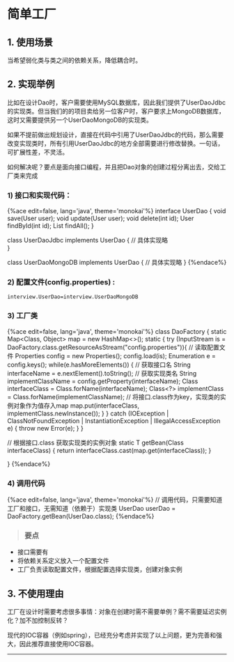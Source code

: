 # 简单工厂

## 1. 使用场景
当希望弱化类与类之间的依赖关系，降低耦合时。

## 2. 实现举例

比如在设计Dao时，客户需要使用MySQL数据库，因此我们提供了UserDaoJdbc的实现类。但当我们的的项目卖给另一位客户时，客户要求上MongoDB数据库，这时又需要提供另一个UserDaoMongoDB的实现类。

如果不提前做出规划设计，直接在代码中引用了UserDaoJdbc的代码，那么需要改变实现类时，所有引用UserDaoJdbc的地方全部需要进行修改替换。一句话，可扩展性差，不灵活。

如何解决呢？要点是面向接口编程，并且把Dao对象的创建过程分离出去，交给工厂类来完成

### 1) 接口和实现代码：
{%ace edit=false, lang='java', theme='monokai'%}
interface UserDao {
  void save(User user);
  void update(User user);
  void delete(int id);
  User findById(int id);
  List<User> findAll();
}

class UserDaoJdbc implements UserDao {
  // 具体实现略  
}

class UserDaoMongoDB implements UserDao {
  // 具体实现略
}
{%endace%}

### 2) 配置文件(config.properties) :
```
interview.UserDao=interview.UserDaoMongoDB
```

### 3) 工厂类

{%ace edit=false, lang='java', theme='monokai'%}
class DaoFactory {
  static Map<Class<?>, Object> map = new HashMap<>();
  static {
    try (InputStream is = DaoFactory.class.getResourceAsStream("config.properties")){
      // 读取配置文件
      Properties config = new Properties();
      config.load(is);
      Enumeration<Object> e = config.keys();
      while(e.hasMoreElements()) {
        // 获取接口名
        String interfaceName = e.nextElement().toString();
        // 获取实现类名
        String implementClassName = config.getProperty(interfaceName);
        Class<?> interfaceClass = Class.forName(interfaceName);
        Class<?> implementClass = Class.forName(implementClassName);
        // 将接口.class作为key，实现类的实例对象作为值存入map
        map.put(interfaceClass, implementClass.newInstance());
      }
    } catch (IOException | ClassNotFoundException | InstantiationException | IllegalAccessException e) {
      throw new Error(e);
    }
  }
  
  // 根据接口.class 获取实现类的实例对象
  static <T> T getBean(Class<T> interfaceClass) {
    return interfaceClass.cast(map.get(interfaceClass));
  }
  
}
{%endace%}

### 4) 调用代码

{%ace edit=false, lang='java', theme='monokai'%}
// 调用代码，只需要知道工厂和接口，无需知道（依赖于）实现类
UserDao userDao = DaoFactory.getBean(UserDao.class);
{%endace%}


> ### 要点
* 接口需要有
* 将依赖关系定义放入一个配置文件
* 工厂负责读取配置文件，根据配置选择实现类，创建对象实例

## 3. 不使用理由
工厂在设计时需要考虑很多事情：对象在创建时需不需要单例？需不需要延迟实例化？加不加控制反转？

现代的IOC容器（例如spring），已经充分考虑并实现了以上问题，更为完善和强大，因此推荐直接使用IOC容器。

---

